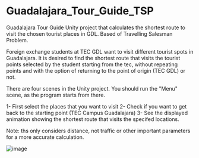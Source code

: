 # Guadalajara_Tour_Guide_TSP
Guadalajara Tour Guide Unity project that calculates the shortest route to visit the chosen tourist places in GDL. Based of Travelling Salesman Problem.

Foreign exchange students at TEC GDL want to visit different tourist spots in Guadalajara.
It is desired to find the shortest route that visits the tourist points selected by the student
starting from the tec, without repeating points and with the option of returning to the point of origin (TEC GDL) or not.

There are four scenes in the Unity project. You should run the "Menu" scene, as the program starts from there.

1- First select the places that you want to visit
2- Check if you want to get back to the starting point (TEC Campus Guadalajara)
3- See the displayed animation showing the shortest route that visits the specifed locations.


Note: ths only considers distance, not traffic or other important parameters for a more accurate calculation.

![image](https://user-images.githubusercontent.com/78662124/160269423-babee4fa-0774-4bb0-adb1-f6a221e5fd43.png)
